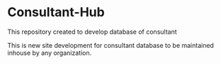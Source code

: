 # Consultant-Hub
This repository created to develop database of consultant 

This is new site development for consultant database to be maintained inhouse by any organization.
